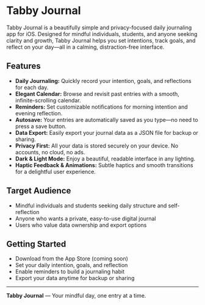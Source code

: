 # Tabby Journal

Tabby Journal is a beautifully simple and privacy-focused daily journaling app for iOS. Designed for mindful individuals, students, and anyone seeking clarity and growth, Tabby Journal helps you set intentions, track goals, and reflect on your day—all in a calming, distraction-free interface.

## Features

- **Daily Journaling:** Quickly record your intention, goals, and reflections for each day.
- **Elegant Calendar:** Browse and revisit past entries with a smooth, infinite-scrolling calendar.
- **Reminders:** Set customizable notifications for morning intention and evening reflection.
- **Autosave:** Your entries are automatically saved as you type—no need to press a save button.
- **Data Export:** Easily export your journal data as a JSON file for backup or sharing.
- **Privacy First:** All your data is stored securely on your device. No accounts, no cloud, no ads.
- **Dark & Light Mode:** Enjoy a beautiful, readable interface in any lighting.
- **Haptic Feedback & Animations:** Subtle haptics and smooth transitions for a delightful user experience.

## Target Audience
- Mindful individuals and students seeking daily structure and self-reflection
- Anyone who wants a private, easy-to-use digital journal
- Users who value data ownership and export options

## Getting Started
- Download from the App Store (coming soon)
- Set your daily intention, goals, and reflection
- Enable reminders to build a journaling habit
- Export your data anytime for backup or sharing

---

**Tabby Journal** — Your mindful day, one entry at a time. 